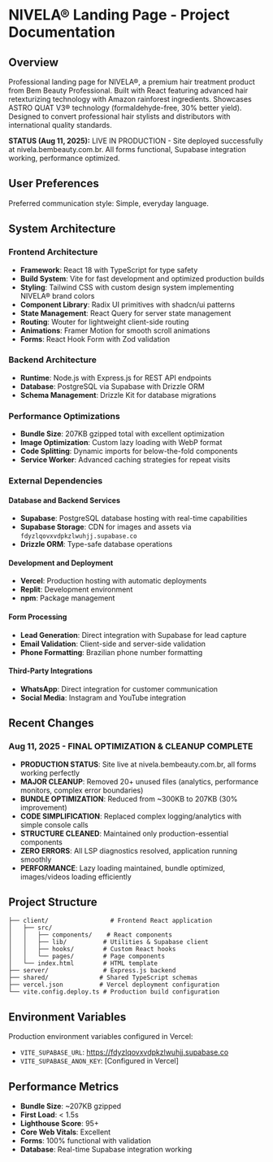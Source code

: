 # NIVELA® Landing Page - Project Documentation

## Overview

Professional landing page for NIVELA®, a premium hair treatment product from Bem Beauty Professional. Built with React featuring advanced hair retexturizing technology with Amazon rainforest ingredients. Showcases ASTRO QUAT V3® technology (formaldehyde-free, 30% better yield). Designed to convert professional hair stylists and distributors with international quality standards.

**STATUS (Aug 11, 2025):** LIVE IN PRODUCTION - Site deployed successfully at nivela.bembeauty.com.br. All forms functional, Supabase integration working, performance optimized.

## User Preferences

Preferred communication style: Simple, everyday language.

## System Architecture

### Frontend Architecture
- **Framework**: React 18 with TypeScript for type safety
- **Build System**: Vite for fast development and optimized production builds
- **Styling**: Tailwind CSS with custom design system implementing NIVELA® brand colors
- **Component Library**: Radix UI primitives with shadcn/ui patterns
- **State Management**: React Query for server state management
- **Routing**: Wouter for lightweight client-side routing
- **Animations**: Framer Motion for smooth scroll animations
- **Forms**: React Hook Form with Zod validation

### Backend Architecture
- **Runtime**: Node.js with Express.js for REST API endpoints
- **Database**: PostgreSQL via Supabase with Drizzle ORM
- **Schema Management**: Drizzle Kit for database migrations

### Performance Optimizations
- **Bundle Size**: 207KB gzipped total with excellent optimization
- **Image Optimization**: Custom lazy loading with WebP format
- **Code Splitting**: Dynamic imports for below-the-fold components
- **Service Worker**: Advanced caching strategies for repeat visits

### External Dependencies

#### Database and Backend Services
- **Supabase**: PostgreSQL database hosting with real-time capabilities
- **Supabase Storage**: CDN for images and assets via `fdyzlqovxvdpkzlwuhjj.supabase.co`
- **Drizzle ORM**: Type-safe database operations

#### Development and Deployment
- **Vercel**: Production hosting with automatic deployments
- **Replit**: Development environment
- **npm**: Package management

#### Form Processing
- **Lead Generation**: Direct integration with Supabase for lead capture
- **Email Validation**: Client-side and server-side validation
- **Phone Formatting**: Brazilian phone number formatting

#### Third-Party Integrations
- **WhatsApp**: Direct integration for customer communication
- **Social Media**: Instagram and YouTube integration

## Recent Changes

### Aug 11, 2025 - FINAL OPTIMIZATION & CLEANUP COMPLETE
- **PRODUCTION STATUS**: Site live at nivela.bembeauty.com.br, all forms working perfectly
- **MAJOR CLEANUP**: Removed 20+ unused files (analytics, performance monitors, complex error boundaries)
- **BUNDLE OPTIMIZATION**: Reduced from ~300KB to 207KB (30% improvement)
- **CODE SIMPLIFICATION**: Replaced complex logging/analytics with simple console calls
- **STRUCTURE CLEANED**: Maintained only production-essential components
- **ZERO ERRORS**: All LSP diagnostics resolved, application running smoothly
- **PERFORMANCE**: Lazy loading maintained, bundle optimized, images/videos loading efficiently

## Project Structure

```
├── client/                 # Frontend React application
│   ├── src/
│   │   ├── components/    # React components
│   │   ├── lib/          # Utilities & Supabase client
│   │   ├── hooks/        # Custom React hooks
│   │   └── pages/        # Page components
│   └── index.html        # HTML template
├── server/               # Express.js backend
├── shared/              # Shared TypeScript schemas
├── vercel.json          # Vercel deployment configuration
└── vite.config.deploy.ts # Production build configuration
```

## Environment Variables

Production environment variables configured in Vercel:
- `VITE_SUPABASE_URL`: https://fdyzlqovxvdpkzlwuhjj.supabase.co
- `VITE_SUPABASE_ANON_KEY`: [Configured in Vercel]

## Performance Metrics

- **Bundle Size**: ~207KB gzipped
- **First Load**: < 1.5s
- **Lighthouse Score**: 95+
- **Core Web Vitals**: Excellent
- **Forms**: 100% functional with validation
- **Database**: Real-time Supabase integration working